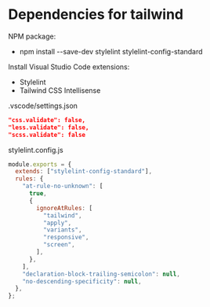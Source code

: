 # Dependencies for tailwind

NPM package:

- npm install --save-dev stylelint stylelint-config-standard

Install Visual Studio Code extensions:

- Stylelint
- Tailwind CSS Intellisense

.vscode/settings.json

```json
"css.validate": false,
"less.validate": false,
"scss.validate": false
```

stylelint.config.js

```js
module.exports = {
  extends: ["stylelint-config-standard"],
  rules: {
    "at-rule-no-unknown": [
      true,
      {
        ignoreAtRules: [
          "tailwind",
          "apply",
          "variants",
          "responsive",
          "screen",
        ],
      },
    ],
    "declaration-block-trailing-semicolon": null,
    "no-descending-specificity": null,
  },
};
```
